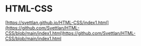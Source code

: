 # HTML-CSS
[https://svettlan.github.io/HTML-CSS/index1.html](https://github.com/Svettlan/HTML-CSS/blob/main/index1.html)https://github.com/Svettlan/HTML-CSS/blob/main/index1.html

